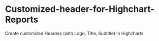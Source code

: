 # Customized-header-for-Highchart-Reports
Create customized Headers (with Logo, Title, Subtitle) in Highcharts
